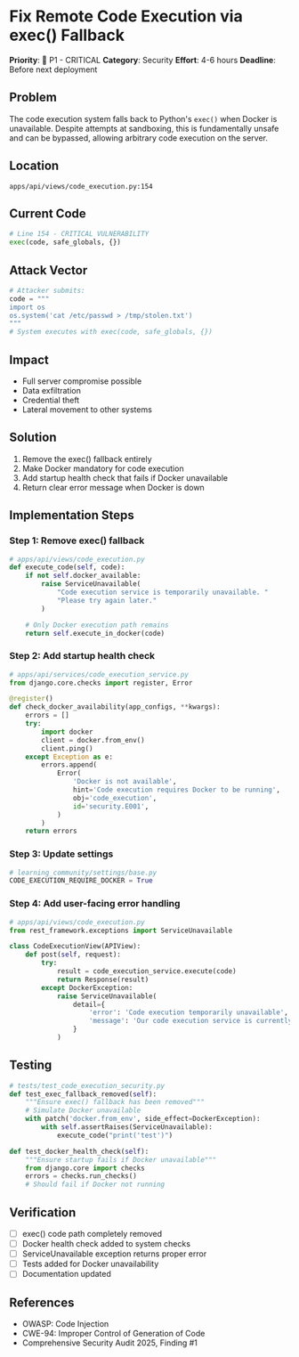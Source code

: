 # Fix Remote Code Execution via exec() Fallback

**Priority**: 🔴 P1 - CRITICAL
**Category**: Security
**Effort**: 4-6 hours
**Deadline**: Before next deployment

## Problem

The code execution system falls back to Python's `exec()` when Docker is unavailable. Despite attempts at sandboxing, this is fundamentally unsafe and can be bypassed, allowing arbitrary code execution on the server.

## Location

`apps/api/views/code_execution.py:154`

## Current Code

```python
# Line 154 - CRITICAL VULNERABILITY
exec(code, safe_globals, {})
```

## Attack Vector

```python
# Attacker submits:
code = """
import os
os.system('cat /etc/passwd > /tmp/stolen.txt')
"""
# System executes with exec(code, safe_globals, {})
```

## Impact

- Full server compromise possible
- Data exfiltration
- Credential theft
- Lateral movement to other systems

## Solution

1. Remove the exec() fallback entirely
2. Make Docker mandatory for code execution
3. Add startup health check that fails if Docker unavailable
4. Return clear error message when Docker is down

## Implementation Steps

### Step 1: Remove exec() fallback

```python
# apps/api/views/code_execution.py
def execute_code(self, code):
    if not self.docker_available:
        raise ServiceUnavailable(
            "Code execution service is temporarily unavailable. "
            "Please try again later."
        )

    # Only Docker execution path remains
    return self.execute_in_docker(code)
```

### Step 2: Add startup health check

```python
# apps/api/services/code_execution_service.py
from django.core.checks import register, Error

@register()
def check_docker_availability(app_configs, **kwargs):
    errors = []
    try:
        import docker
        client = docker.from_env()
        client.ping()
    except Exception as e:
        errors.append(
            Error(
                'Docker is not available',
                hint='Code execution requires Docker to be running',
                obj='code_execution',
                id='security.E001',
            )
        )
    return errors
```

### Step 3: Update settings

```python
# learning_community/settings/base.py
CODE_EXECUTION_REQUIRE_DOCKER = True
```

### Step 4: Add user-facing error handling

```python
# apps/api/views/code_execution.py
from rest_framework.exceptions import ServiceUnavailable

class CodeExecutionView(APIView):
    def post(self, request):
        try:
            result = code_execution_service.execute(code)
            return Response(result)
        except DockerException:
            raise ServiceUnavailable(
                detail={
                    'error': 'Code execution temporarily unavailable',
                    'message': 'Our code execution service is currently offline. Please try again in a few moments.'
                }
            )
```

## Testing

```python
# tests/test_code_execution_security.py
def test_exec_fallback_removed(self):
    """Ensure exec() fallback has been removed"""
    # Simulate Docker unavailable
    with patch('docker.from_env', side_effect=DockerException):
        with self.assertRaises(ServiceUnavailable):
            execute_code("print('test')")

def test_docker_health_check(self):
    """Ensure startup fails if Docker unavailable"""
    from django.core import checks
    errors = checks.run_checks()
    # Should fail if Docker not running
```

## Verification

- [ ] exec() code path completely removed
- [ ] Docker health check added to system checks
- [ ] ServiceUnavailable exception returns proper error
- [ ] Tests added for Docker unavailability
- [ ] Documentation updated

## References

- OWASP: Code Injection
- CWE-94: Improper Control of Generation of Code
- Comprehensive Security Audit 2025, Finding #1
